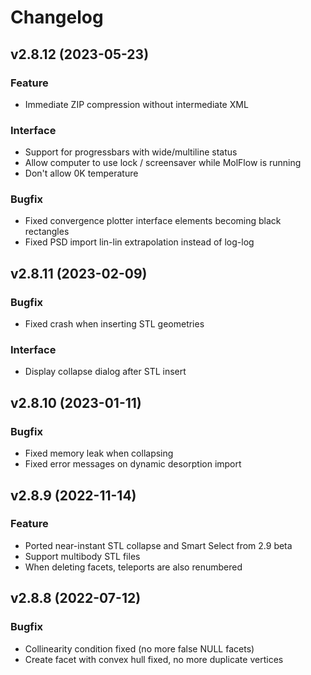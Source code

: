 # Changelog

## v2.8.12 (2023-05-23)

### Feature
- Immediate ZIP compression without intermediate XML

### Interface
- Support for progressbars with wide/multiline status
- Allow computer to use lock / screensaver while MolFlow is running
- Don't allow 0K temperature

### Bugfix

- Fixed convergence plotter interface elements becoming black rectangles
- Fixed PSD import lin-lin extrapolation instead of log-log

## v2.8.11 (2023-02-09)

### Bugfix

- Fixed crash when inserting STL geometries

### Interface

- Display collapse dialog after STL insert

## v2.8.10 (2023-01-11)

### Bugfix

- Fixed memory leak when collapsing
- Fixed error messages on dynamic desorption import

## v2.8.9 (2022-11-14)

### Feature

- Ported near-instant STL collapse and Smart Select from 2.9 beta
- Support multibody STL files
- When deleting facets, teleports are also renumbered

## v2.8.8 (2022-07-12)

### Bugfix
- Collinearity condition fixed (no more false NULL facets)
- Create facet with convex hull fixed, no more duplicate vertices